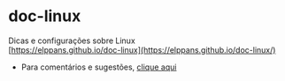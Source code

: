 # doc-linux
Dicas e configurações sobre Linux  
[https://elppans.github.io/doc-linux](https://elppans.github.io/doc-linux/)  

* Para comentários e sugestões, [clique aqui](https://github.com/elppans/doc-linux/issues)  
